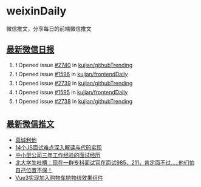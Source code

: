 # weixinDaily
微信推文，分享每日的前端微信推文

## [最新微信日报](https://github.com/kujian/weixinDaily/issues)

<!--START_SECTION:activity-->
1. ❗ Opened issue [#2740](https://github.com/kujian/githubTrending/issues/2740) in [kujian/githubTrending](https://github.com/kujian/githubTrending)
2. ❗ Opened issue [#1596](https://github.com/kujian/frontendDaily/issues/1596) in [kujian/frontendDaily](https://github.com/kujian/frontendDaily)
3. ❗ Opened issue [#2739](https://github.com/kujian/githubTrending/issues/2739) in [kujian/githubTrending](https://github.com/kujian/githubTrending)
4. ❗ Opened issue [#1595](https://github.com/kujian/frontendDaily/issues/1595) in [kujian/frontendDaily](https://github.com/kujian/frontendDaily)
5. ❗ Opened issue [#2738](https://github.com/kujian/githubTrending/issues/2738) in [kujian/githubTrending](https://github.com/kujian/githubTrending)
<!--END_SECTION:activity-->


## [最新微信推文](https://weixin.qdkfweb.cn/)

<!-- BLOG-POST-LIST:START -->
- [真诚利他](https://weixin.qdkfweb.cn/39047.html)
- [14个JS面试难点深入解读与代码实现](https://weixin.qdkfweb.cn/39046.html)
- [中小型公司三年工作经验的面试经历](https://weixin.qdkfweb.cn/39043.html)
- [北大学生吐槽：现在一群专科面试官在面试985、211，肯定面不过.....他们怕自己位置不保！](https://weixin.qdkfweb.cn/38965.html)
- [Vue3实现加入购物车抛物线效果组件](https://weixin.qdkfweb.cn/38938.html)
<!-- BLOG-POST-LIST:END -->